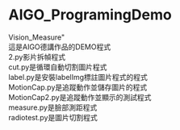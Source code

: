 # AIGO_ProgramingDemo  
Vision_Measure"  
這是AIGO德講作品的DEMO程式  
2.py影片拆幀程式  
cut.py是循環自動切割圖片程式  
label.py是安裝labelImg標註圖片程式的程式  
MotionCap.py是追蹤動作並儲存圖片的程式  
MotionCap2.py是追蹤動作並顯示的測試程式  
measure.py是臉部測距程式  
radiotest.py是圖片切割程式  
